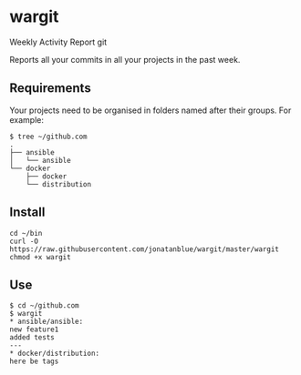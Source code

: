 # wargit

Weekly Activity Report git

Reports all your commits in all your projects in the past week.

## Requirements

Your projects need to be organised in folders named after their groups. For example:

    $ tree ~/github.com
    .
    ├── ansible
    │   └── ansible
    └── docker
        ├── docker
        └── distribution

## Install

    cd ~/bin
    curl -O https://raw.githubusercontent.com/jonatanblue/wargit/master/wargit
    chmod +x wargit

## Use

    $ cd ~/github.com
    $ wargit
    * ansible/ansible:
    new feature1
    added tests 
    ---
    * docker/distribution:
    here be tags 

